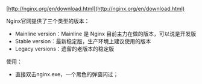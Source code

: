
[http://nginx.org/en/download.html](http://nginx.org/en/download.html)

Nginx官网提供了三个类型的版本：

 - Mainline version：Mainline 是 Nginx 目前主力在做的版本，可以说是开发版
 - Stable version：最新稳定版，生产环境上建议使用的版本
 - Legacy versions：遗留的老版本的稳定版

使用：

 - 直接双击nginx.exe，一个黑色的弹窗闪过；
